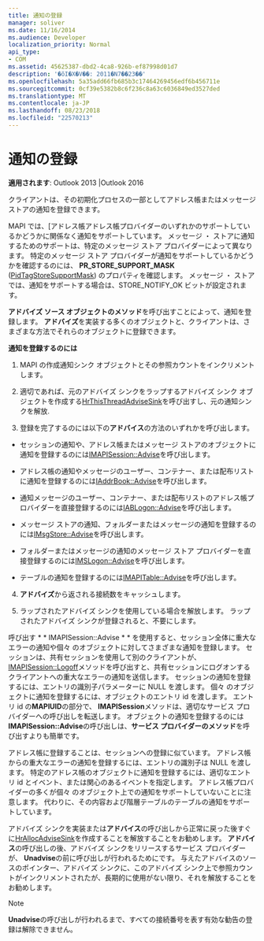 ```yaml
---
title: 通知の登録
manager: soliver
ms.date: 11/16/2014
ms.audience: Developer
localization_priority: Normal
api_type:
- COM
ms.assetid: 45625387-dbd2-4ca8-926b-ef87998d01d7
description: '�ŏI�X�V��: 2011�N7��23��'
ms.openlocfilehash: 5a35add66fb685b3c17464269456edf6b456711e
ms.sourcegitcommit: 0cf39e5382b8c6f236c8a63c6036849ed3527ded
ms.translationtype: MT
ms.contentlocale: ja-JP
ms.lasthandoff: 08/23/2018
ms.locfileid: "22570213"
---
```

# <a name="registering-for-a-notification"></a>通知の登録

  
  
**適用されます**: Outlook 2013 |Outlook 2016 
  
クライアントは、その初期化プロセスの一部としてアドレス帳またはメッセージ ストアの通知を登録できます。
  
MAPI では、[アドレス帳アドレス帳プロバイダーのいずれかのサポートしているかどうかに関係なく通知をサポートしています。 メッセージ ・ ストアに通知するためのサポートは、特定のメッセージ ストア プロバイダーによって異なります。 特定のメッセージ ストア プロバイダーが通知をサポートしているかどうかを確認するのには、 **PR_STORE_SUPPORT_MASK** ([PidTagStoreSupportMask](pidtagstoresupportmask-canonical-property.md)) のプロパティを確認します。 メッセージ ・ ストアでは、通知をサポートする場合は、STORE_NOTIFY_OK ビットが設定されます。 
  
**アドバイズ ソース オブジェクトのメソッド**を呼び出すことによって、通知を登録します。 **アドバイズ**を実装する多くのオブジェクトと、クライアントは、さまざまな方法でそれらのオブジェクトに登録できます。 
  
 **通知を登録するのには**
  
1. MAPI の作成通知シンク オブジェクトとその参照カウントをインクリメントします。
    
2. 適切であれば、元のアドバイズ シンクをラップするアドバイズ シンク オブジェクトを作成する[HrThisThreadAdviseSink](hrthisthreadadvisesink.md)を呼び出すし、元の通知シンクを解放. 
    
3. 登録を完了するのには以下の**アドバイス**の方法のいずれかを呼び出します。 
    
  - セッションの通知や、アドレス帳またはメッセージ ストアのオブジェクトに通知を登録するのには[IMAPISession::Advise](imapisession-advise.md)を呼び出します。 
    
  - アドレス帳の通知やメッセージのユーザー、コンテナー、または配布リストに通知を登録するのには[IAddrBook::Advise](iaddrbook-advise.md)を呼び出します。 
    
  - 通知メッセージのユーザー、コンテナー、または配布リストのアドレス帳プロバイダーを直接登録するのには[IABLogon::Advise](iablogon-advise.md)を呼び出します。 
    
  - メッセージ ストアの通知、フォルダーまたはメッセージの通知を登録するのには[IMsgStore::Advise](imsgstore-advise.md)を呼び出します。 
    
  - フォルダーまたはメッセージの通知のメッセージ ストア プロバイダーを直接登録するのには[IMSLogon::Advise](imslogon-advise.md)を呼び出します。 
    
  - テーブルの通知を登録するのには[IMAPITable::Advise](imapitable-advise.md)を呼び出します。 
    
4. **アドバイズ**から返される接続数をキャッシュします。
    
5. ラップされたアドバイズ シンクを使用している場合を解放します。 ラップされたアドバイズ シンクが登録されると、不要にします。
    
呼び出す * * IMAPISession::Advise * * を使用すると、セッション全体に重大なエラーの通知や個々 のオブジェクトに対してさまざまな通知を登録します。 セッションは、共有セッションを使用して別のクライアントが、 [IMAPISession::Logoff](imapisession-logoff.md)メソッドを呼び出すと、共有セッションにログオンするクライアントへの重大なエラーの通知を送信します。 セッションの通知を登録するには、エントリの識別子パラメーターに NULL を渡します。 個々 のオブジェクトに通知を登録するには、オブジェクトのエントリ id を渡します。 エントリ id の**MAPIUID**の部分で、 **IMAPISession**メソッドは、適切なサービス プロバイダーへの呼び出しを転送します。 オブジェクトの通知を登録するのには**IMAPISession::Advise**の呼び出しは、**サービス プロバイダーのメソッド**を呼び出すよりも簡単です。 
  
アドレス帳に登録することは、セッションへの登録に似ています。 アドレス帳からの重大なエラーの通知を登録するには、エントリの識別子は NULL を渡します。 特定のアドレス帳のオブジェクトに通知を登録するには、適切なエントリ id とイベント、または関心のあるイベントを指定します。 アドレス帳プロバイダーの多くが個々 のオブジェクト上での通知をサポートしていないことに注意します。 代わりに、その内容および階層テーブルのテーブルの通知をサポートしています。 
  
アドバイズ シンクを実装または**アドバイス**の呼び出しから正常に戻った後すぐに[HrAllocAdviseSink](hrallocadvisesink.md)を作成することを解放することをお勧めします。 **アドバイス**の呼び出しの後、アドバイズ シンクをリリースするサービス プロバイダーが、 **Unadvise**の前に呼び出しが行われるためにです。 与えたアドバイスのソースのポインター、アドバイズ シンクに、このアドバイズ シンク上で参照カウントがインクリメントされたが、長期的に使用がない限り、それを解放することをお勧めします。 
  
> [!NOTE]
> **Unadvise**の呼び出しが行われるまで、すべての接続番号を表す有効な勧告の登録は解除できません。 
  

